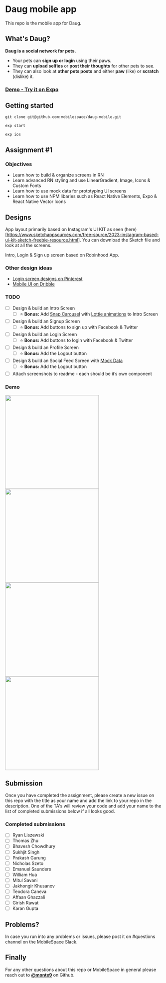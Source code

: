 # Daug mobile app

This repo is the mobile app for Daug.

## What's Daug?

**Daug is a social network for pets.**

- Your pets can **sign up or login** using their paws.
- They can **upload selfies** or **post their thoughts** for other pets to see.
- They can also look at **other pets posts** and either **paw** (like) or **scratch** (dislike) it.

### [Demo - Try it on Expo](https://exp.host/@monte9/daug-mobile)

## Getting started

```
git clone git@github.com:mobilespace/daug-mobile.git

exp start

exp ios
```

## Assignment #1

### Objectives

- Learn how to build & organize screens in RN
- Learn advanced RN styling and use LinearGradient, Image, Icons & Custom Fonts
- Learn how to use mock data for prototyping UI screens
- Learn how to use NPM libaries such as React Native Elements, Expo & React Native Vector Icons

## Designs

App layout primarily based on Instagram's UI KIT as seen (here)[https://www.sketchappsources.com/free-source/2023-instagram-based-ui-kit-sketch-freebie-resource.html]. You can download the Sketch file and look at all the screens.

Intro, Login & Sign up screen based on Robinhood App.

### Other design ideas

- [Login screen designs on Pinterest](https://www.pinterest.com/timoa/mobile-ui-logins/?lp=true)
- [Mobile UI on Dribble](https://dribbble.com/search?q=mobile+UI)

### TODO

- [ ] Design & build an Intro Screen
  - [ ] :star: **Bonus:** Add [Snap Carousel]() with [Lottie animations]() to Intro Screen
- [ ] Design & build an Signup Screen
  - [ ] :star: **Bonus:** Add buttons to sign up with Facebook & Twitter
- [ ] Design & build an Login Screen
  - [ ] :star: **Bonus:** Add buttons to login with Facebook & Twitter
- [ ] Design & build an Profile Screen
  - [ ] :star: **Bonus:** Add the Logout button
- [ ] Design & build an Social Feed Screen with [Mock Data]()
  - [ ] :star: **Bonus:** Add the Logout button
- [ ] Attach screenshots to readme - each should be it’s own component

### Demo
<div stlye={{display: flex; flex-direction: row}}>
  <img src="screenshots/intro_screen.png" width="300" />
  <img src="screenshots/login_screen_1.png" width="300" />
  <img src="screenshots/login_screen_2.png" width="300" />
  <img src="screenshots/login_screen_3.png" width="300" />
</div>

## Submission

Once you have completed the assignment, please create a new issue on this repo with the title as your name and add the link to your repo in the description. One of the TA's will review your code and add your name to the list of completed submissions below if all looks good.

### Completed submissions

- [ ] Ryan Liszewski
- [ ] Thomas Zhu
- [ ] Bhavesh Chowdhury
- [ ] Sukhjit Singh
- [ ] Prakash Gurung
- [ ] Nicholas Szeto
- [ ] Emanuel Saunders
- [ ] William Hua
- [ ] Mitul Savani
- [ ] Jakhongir Khusanov
- [ ] Teodora Caneva
- [ ] Affaan Ghazzali
- [ ] Girish Rawat
- [ ] Karan Gupta

## Problems?

In case you run into any problems or issues, please post it on #questions channel on the MobileSpace Slack.

## Finally

For any other questions about this repo or MobileSpace in general please reach out to [**@monte9**](https://github.com/monte9) on Github.


